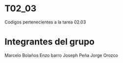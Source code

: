 # T02_03
Codigos pertenecientes a la tarea 02.03

# Integrantes del grupo 

Marcelo Bolaños
Enzo barro
Joseph Peña
Jorge Orozco 
